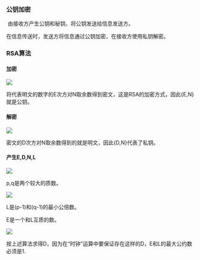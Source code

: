### 公钥加密

​	由接收方产生公钥和秘钥，将公钥发送给信息发送方。

在信息传送时，发送方将信息通过公钥加密，在接收方使用私钥解密。

### RSA算法

#### 加密

![](F:\mdimage\20190908162858.png)

将代表明文的数字的E次方对N取余数得到密文，这是RSA的加密方式，因此{E,N}就是公钥。

#### 解密

![](F:\mdimage\20190908163324.png)

密文的D次方对N取余数得到的就是明文，因此{D,N}代表了私钥。



#### 产生E,D,N,L

![](F:\mdimage\20190908164322.png)

p,q是两个较大的质数。

![](F:\mdimage\20190908164430.png)

L是(p-1)和(q-1)的最小公倍数。

E是一个和L互质的数。

![](F:\mdimage\20190908164608.png)

按上述算法求得D，因为在“时钟”运算中要保证存在这样的D，E和L的最大公约数必须是1.

